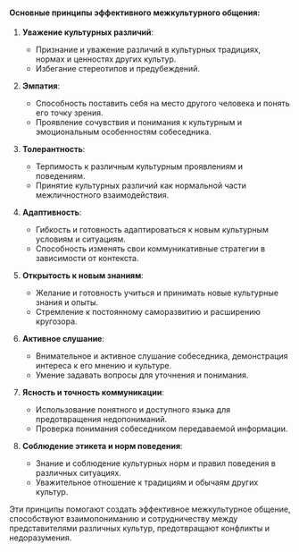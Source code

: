 #### Основные принципы эффективного межкультурного общения:

1. **Уважение культурных различий**:
    
    - Признание и уважение различий в культурных традициях, нормах и ценностях других культур.
    - Избегание стереотипов и предубеждений.
2. **Эмпатия**:
    
    - Способность поставить себя на место другого человека и понять его точку зрения.
    - Проявление сочувствия и понимания к культурным и эмоциональным особенностям собеседника.
3. **Толерантность**:
    
    - Терпимость к различным культурным проявлениям и поведениям.
    - Принятие культурных различий как нормальной части межличностного взаимодействия.
4. **Адаптивность**:
    
    - Гибкость и готовность адаптироваться к новым культурным условиям и ситуациям.
    - Способность изменять свои коммуникативные стратегии в зависимости от контекста.
5. **Открытость к новым знаниям**:
    
    - Желание и готовность учиться и принимать новые культурные знания и опыты.
    - Стремление к постоянному саморазвитию и расширению кругозора.
6. **Активное слушание**:
    
    - Внимательное и активное слушание собеседника, демонстрация интереса к его мнению и культуре.
    - Умение задавать вопросы для уточнения и понимания.
7. **Ясность и точность коммуникации**:
    
    - Использование понятного и доступного языка для предотвращения недопониманий.
    - Проверка понимания собеседником передаваемой информации.
8. **Соблюдение этикета и норм поведения**:
    
    - Знание и соблюдение культурных норм и правил поведения в различных ситуациях.
    - Уважительное отношение к традициям и обычаям других культур.

Эти принципы помогают создать эффективное межкультурное общение, способствуют взаимопониманию и сотрудничеству между представителями различных культур, предотвращают конфликты и недоразумения.